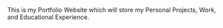 This is my Portfolio Website which will store my Personal Projects, Work, and Educational Experience.